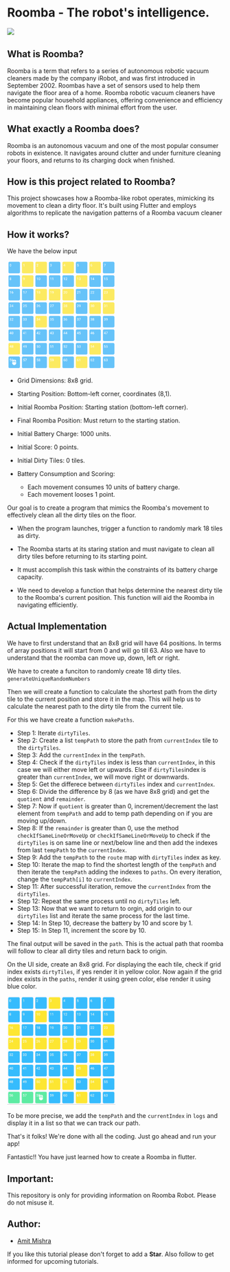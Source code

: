 # Roomba - The robot's intelligence.

<img src="https://reviewed-com-res.cloudinary.com/image/fetch/s--ANAEEW6F--/b_white,c_limit,cs_srgb,f_auto,fl_progressive.strip_profile,g_center,q_auto,w_792/https://reviewed-production.s3.amazonaws.com/attachment/03880df10cb145e1/iRobot-OS-testing.gif" width="50%"/>

## What is Roomba?

Roomba is a term that refers to a series of autonomous robotic vacuum cleaners made by the company iRobot, and was first introduced in September 2002. Roombas have a set of sensors used to help them navigate the floor area of a home. Roomba robotic vacuum cleaners have become popular household appliances, offering convenience and efficiency in maintaining clean floors with minimal effort from the user.

## What exactly a Roomba does?

Roomba is an autonomous vacuum and one of the most popular consumer robots in existence. It navigates around clutter and under furniture cleaning your floors, and returns to its charging dock when finished.

## How is this project related to Roomba?

This project showcases how a Roomba-like robot operates, mimicking its movement to clean a dirty floor. It's built using Flutter and employs algorithms to replicate the navigation patterns of a Roomba vacuum cleaner


## How it works?

We have the below input

<img src="assets/input.png" width="50%"/>

* Grid Dimensions: 8x8 grid.

* Starting Position: Bottom-left corner, coordinates (8,1).

* Initial Roomba Position: Starting station (bottom-left corner).

* Final Roomba Position: Must return to the starting station.

* Initial Battery Charge: 1000 units.

* Initial Score: 0 points.

* Initial Dirty Tiles: 0 tiles.

* Battery Consumption and Scoring:

    * Each movement consumes 10 units of battery charge.
    *  Each movement looses 1 point.

Our goal is to create a program that mimics the Roomba's movement to effectively clean all the dirty tiles on the floor.

* When the program launches, trigger a function to randomly mark 18 tiles as dirty.

* The Roomba starts at its staring station and must navigate to clean all dirty tiles before returning to its starting point.

* It must accomplish this task within the constraints of its battery charge capacity.

* We need to develop a function that helps determine the nearest dirty tile to the Roomba's current position. This function will aid the Roomba in navigating efficiently.

## Actual Implementation

We have to first understand that an 8x8 grid will have 64 positions. In terms of array positions it will start from 0 and will go till 63. Also we have to understand that the roomba can move up, down, left or right. 

We have to create a funciton to randomly create 18 dirty tiles. `generateUniqueRandomNumbers`

Then we will create a function to calculate the shortest path from the dirty tile to the current position and store it in the map. This will help us to calculate the nearest path to the dirty tile from the current tile. 

For this we have create a function `makePaths`. 

* Step 1: Iterate `dirtyTiles`.
* Step 2: Create a list `tempPath` to store the path from `currentIndex` tile to the `dirtyTiles`. 
* Step 3: Add the `currentIndex` in the `tempPath`.
* Step 4: Check if the `dirtyTiles` index is less than `currentIndex`, in this case we will either move left or upwards. Else if `dirtyTiles`index is greater than `currentIndex`, we will move right or downwards. 
* Step 5: Get the differece between `dirtyTiles` index and `currentIndex`. 
* Step 6: Divide the difference by 8 (as we have 8x8 grid) and get the `quotient` and `remainder`.
* Step 7: Now if `quotient` is greater than 0, increment/decrement the last element from `tempPath` and add to temp path depending on if you are moving up/down. 
* Step 8: If the `remainder` is greater than 0, use the method `checkIfSameLineOrMoveUp` or `checkIfSameLineOrMoveUp` to check if the `dirtyTiles` is on same line or next/below line and then add the indexes from last `tempPath` to the `currentIndex`. 
* Step 9: Add the `tempPath` to the `route` map with `dirtyTiles` index as key. 
* Step 10: Iterate the map to find the shortest length of the `tempPath` and then iterate the `tempPath` adding the indexes to `paths`. On every iteration, change the `tempPath[i]` to `currentIndex`. 
* Step 11: After successful iteration, remove the `currentIndex` from the `dirtyTiles`. 
* Step 12: Repeat the same process until no `dirtyTiles` left.
* Step 13: Now that we want to return to orgin, add origin to our `dirtyTiles` list and iterate the same process for the last time. 
* Step 14: In Step 10, decrease the battery by 10 and score by 1. 
* Step 15: In Step 11, increment the score by 10.

The final output will be saved in the `path`. This is the actual path that roomba will follow to clear all dirty tiles and return back to origin. 

On the UI side, create an 8x8 grid. For displaying the each tile, check if grid index exists `dirtyTiles`, if yes render it in yellow color. Now again if the grid index exists in the `paths`, render it using green color, else render it using blue color.

<img src="assets/output.gif" width="50%"/>

To be more precise, we add the `tempPath` and the `currentIndex` in `logs` and display it in a list so that we can track our path.


That's it folks! We're done with all the coding. Just go ahead and run your app!

Fantastic!! You have just learned how to create a Roomba in flutter.

## Important:

This repository is only for providing information on Roomba Robot. Please do not misuse it.

## Author:

* [Amit Mishra](https://github.com/amitmishra7)

If you like this tutorial please don't forget to add a **Star**. Also follow to get informed for upcoming tutorials.
